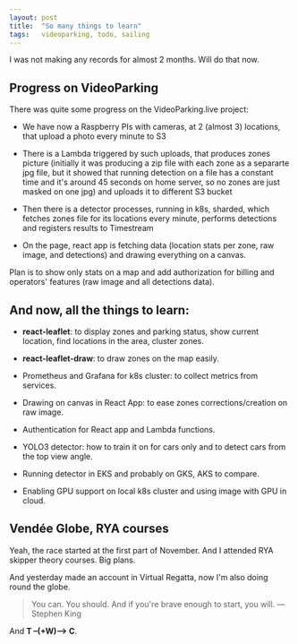 ```yaml
---
layout: post
title:  "So many things to learn"
tags:   videoparking, todo, sailing
---
```


I was not making any records for almost 2 months. Will do that now.

## Progress on VideoParking

There was quite some progress on the VideoParking.live project:

-   We have now a Raspberry PIs with cameras, at 2 (almost 3)
    locations, that upload a photo every minute to S3

-   There is a Lambda triggered by such uploads, that produces zones
    picture (initially it was producing a zip file with each zone as
    a separarte jpg file, but it showed that running detection on a
    file has a constant time and it's around 45 seconds on home
    server, so no zones are just masked on one jpg) and uploads it
    to different S3 bucket

-   Then there is a detector processes, running in k8s, sharded,
    which fetches zones file for its locations every minute,
    performs detections and registers results to Timestream

-   On the page, react app is fetching data (location stats per
    zone, raw image, and detections) and drawing everything on a
    canvas.

Plan is to show only stats on a map and add authorization for
billing and operators' features (raw image and all detections data).


## And now, all the things to learn:

-   **react-leaflet**: to display zones and parking status, show
    current location, find locations in the area, cluster zones.

-   **react-leaflet-draw**: to draw zones on the map easily.

-   Prometheus and Grafana for k8s cluster: to collect metrics from
    services.

-   Drawing on canvas in React App: to ease zones
    corrections/creation on raw image.

-   Authentication for React app and Lambda functions.

-   YOLO3 detector: how to train it on for cars only and to detect
    cars from the top view angle.

-   Running detector in EKS and probably on GKS, AKS to compare.

-   Enabling GPU support on local k8s cluster and using image with
    GPU in cloud.


## Vendée Globe, RYA courses

Yeah, the race started at the first part of November. And I
attended RYA skipper theory courses. Big plans.

And yesterday made an account in Virtual Regatta, now I'm also
doing round the globe.

> You can. You should. And if you're brave enough to start, you
> will. &#x2014;Stephen King

And **T &#x2013;(+W)&#x2013;> C**.
